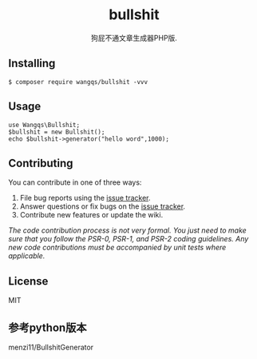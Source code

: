 <h1 align="center"> bullshit </h1>

<p align="center"> 狗屁不通文章生成器PHP版.</p>

## Installing

```shell
$ composer require wangqs/bullshit -vvv
```

## Usage

```
use Wangqs\Bullshit;
$bullshit = new Bullshit();
echo $bullshit->generator("hello word",1000);
```

## Contributing

You can contribute in one of three ways:

1. File bug reports using the [issue tracker](https://github.com/wangqs/bullshit/issues).
2. Answer questions or fix bugs on the [issue tracker](https://github.com/wangqs/bullshit/issues).
3. Contribute new features or update the wiki.

_The code contribution process is not very formal. You just need to make sure that you follow the PSR-0, PSR-1, and PSR-2 coding guidelines. Any new code contributions must be accompanied by unit tests where applicable._

## License

MIT

## 参考python版本
menzi11/BullshitGenerator